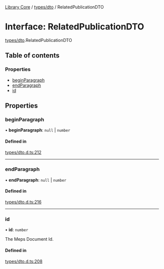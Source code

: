 [Library Core](../README.md) / [types/dto](../modules/types_dto.md) / RelatedPublicationDTO

# Interface: RelatedPublicationDTO

[types/dto](../modules/types_dto.md).RelatedPublicationDTO

## Table of contents

### Properties

- [beginParagraph](types_dto.relatedpublicationdto.md#beginparagraph)
- [endParagraph](types_dto.relatedpublicationdto.md#endparagraph)
- [id](types_dto.relatedpublicationdto.md#id)

## Properties

### beginParagraph

• **beginParagraph**: ``null`` \| `number`

#### Defined in

[types/dto.d.ts:212](https://github.com/BenShelton/library-api/blob/master/packages/core/types/dto.d.ts#L212)

___

### endParagraph

• **endParagraph**: ``null`` \| `number`

#### Defined in

[types/dto.d.ts:216](https://github.com/BenShelton/library-api/blob/master/packages/core/types/dto.d.ts#L216)

___

### id

• **id**: `number`

The Meps Document Id.

#### Defined in

[types/dto.d.ts:208](https://github.com/BenShelton/library-api/blob/master/packages/core/types/dto.d.ts#L208)
